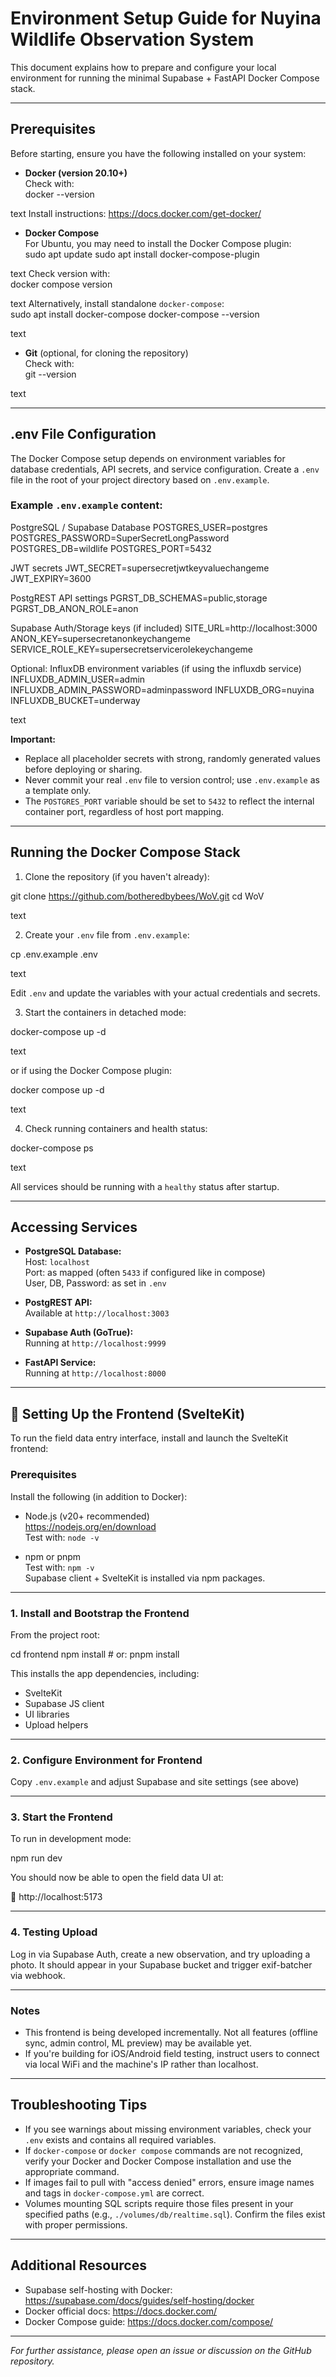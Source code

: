 # Environment Setup Guide for Nuyina Wildlife Observation System

This document explains how to prepare and configure your local environment for running the minimal Supabase + FastAPI Docker Compose stack.

---

## Prerequisites

Before starting, ensure you have the following installed on your system:

- **Docker (version 20.10+)**  
  Check with:  
docker --version

text
Install instructions: https://docs.docker.com/get-docker/

- **Docker Compose**  
For Ubuntu, you may need to install the Docker Compose plugin:  
sudo apt update
sudo apt install docker-compose-plugin

text
Check version with:  
docker compose version

text
Alternatively, install standalone `docker-compose`:  
sudo apt install docker-compose
docker-compose --version

text

- **Git** (optional, for cloning the repository)  
Check with:  
git --version

text

---

## .env File Configuration

The Docker Compose setup depends on environment variables for database credentials, API secrets, and service configuration. Create a `.env` file in the root of your project directory based on `.env.example`.

### Example `.env.example` content:

PostgreSQL / Supabase Database
POSTGRES_USER=postgres
POSTGRES_PASSWORD=SuperSecretLongPassword
POSTGRES_DB=wildlife
POSTGRES_PORT=5432

JWT secrets
JWT_SECRET=supersecretjwtkeyvaluechangeme
JWT_EXPIRY=3600

PostgREST API settings
PGRST_DB_SCHEMAS=public,storage
PGRST_DB_ANON_ROLE=anon

Supabase Auth/Storage keys (if included)
SITE_URL=http://localhost:3000
ANON_KEY=supersecretanonkeychangeme
SERVICE_ROLE_KEY=supersecretservicerolekeychangeme

Optional: InfluxDB environment variables (if using the influxdb service)
INFLUXDB_ADMIN_USER=admin
INFLUXDB_ADMIN_PASSWORD=adminpassword
INFLUXDB_ORG=nuyina
INFLUXDB_BUCKET=underway

text

**Important:**  
- Replace all placeholder secrets with strong, randomly generated values before deploying or sharing.  
- Never commit your real `.env` file to version control; use `.env.example` as a template only.  
- The `POSTGRES_PORT` variable should be set to `5432` to reflect the internal container port, regardless of host port mapping.

---

## Running the Docker Compose Stack

1. Clone the repository (if you haven't already):

git clone https://github.com/botheredbybees/WoV.git
cd WoV

text

2. Create your `.env` file from `.env.example`:

cp .env.example .env

text

Edit `.env` and update the variables with your actual credentials and secrets.

3. Start the containers in detached mode:

docker-compose up -d

text

or if using the Docker Compose plugin:

docker compose up -d

text

4. Check running containers and health status:

docker-compose ps

text

All services should be running with a `healthy` status after startup.

---

## Accessing Services

- **PostgreSQL Database:**  
Host: `localhost`  
Port: as mapped (often `5433` if configured like in compose)  
User, DB, Password: as set in `.env`

- **PostgREST API:**  
Available at `http://localhost:3003`

- **Supabase Auth (GoTrue):**  
Running at `http://localhost:9999`

- **FastAPI Service:**  
Running at `http://localhost:8000`

---

## 🧭 Setting Up the Frontend (SvelteKit)

To run the field data entry interface, install and launch the SvelteKit frontend:

### Prerequisites

Install the following (in addition to Docker):

- Node.js (v20+ recommended)  
  https://nodejs.org/en/download  
  Test with: `node -v`

- npm or pnpm  
  Test with: `npm -v`  
  Supabase client + SvelteKit is installed via npm packages.

---

### 1. Install and Bootstrap the Frontend

From the project root:

cd frontend
npm install # or: pnpm install


This installs the app dependencies, including:

- SvelteKit
- Supabase JS client
- UI libraries
- Upload helpers

---

### 2. Configure Environment for Frontend

Copy `.env.example` and adjust Supabase and site settings (see above)

---

### 3. Start the Frontend

To run in development mode:

npm run dev



You should now be able to open the field data UI at:

📍 http://localhost:5173

---

### 4. Testing Upload

Log in via Supabase Auth, create a new observation, and try uploading a photo. It should appear in your Supabase bucket and trigger exif-batcher via webhook.

---

### Notes

- This frontend is being developed incrementally. Not all features (offline sync, admin control, ML preview) may be available yet.
- If you're building for iOS/Android field testing, instruct users to connect via local WiFi and the machine's IP rather than localhost.



---

## Troubleshooting Tips

- If you see warnings about missing environment variables, check your `.env` exists and contains all required variables.
- If `docker-compose` or `docker compose` commands are not recognized, verify your Docker and Docker Compose installation and use the appropriate command.
- If images fail to pull with "access denied" errors, ensure image names and tags in `docker-compose.yml` are correct.
- Volumes mounting SQL scripts require those files present in your specified paths (e.g., `./volumes/db/realtime.sql`). Confirm the files exist with proper permissions.

---

## Additional Resources

- Supabase self-hosting with Docker: https://supabase.com/docs/guides/self-hosting/docker  
- Docker official docs: https://docs.docker.com/  
- Docker Compose guide: https://docs.docker.com/compose/  

---

*For further assistance, please open an issue or discussion on the GitHub repository.*